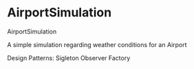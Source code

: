 # AirportSimulation
AirportSimulation


A simple simulation regarding weather conditions for an Airport

Design Patterns:
Sigleton
Observer
Factory
